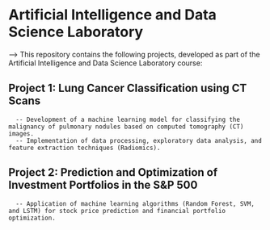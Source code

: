 # Artificial Intelligence and Data Science Laboratory  

--> This repository contains the following projects, developed as part of the Artificial Intelligence and Data Science Laboratory course:  

## Project 1: Lung Cancer Classification using CT Scans
      -- Development of a machine learning model for classifying the malignancy of pulmonary nodules based on computed tomography (CT) images. 
      -- Implementation of data processing, exploratory data analysis, and feature extraction techniques (Radiomics).  

## Project 2: Prediction and Optimization of Investment Portfolios in the S&P 500  
      -- Application of machine learning algorithms (Random Forest, SVM, and LSTM) for stock price prediction and financial portfolio optimization.  
